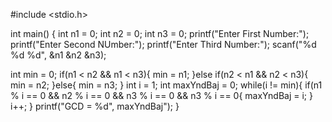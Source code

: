 #include <stdio.h>

int main()
{
int n1 = 0;
int n2 = 0;
int n3 = 0;
printf("Enter First Number:");
printf("Enter Second NUmber:");
printf("Enter Third Number:");
scanf("%d %d %d", &n1 &n2 &n3);

int min = 0;
if(n1 < n2 && n1 < n3){
  min = n1;
}else if(n2 < n1 && n2 < n3){
  min = n2;
}else{
  min = n3;
}
int i = 1;
int maxYndBaj = 0;
while(i != min){
  if(n1 % i == 0 && n2 % i == 0 && n3 % i == 0 && n3 % i == 0{
maxYndBaj = i;
  }
  i++;
}
printf("GCD = %d", maxYndBaj");
}
